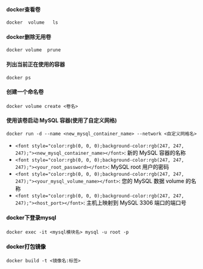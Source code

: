 #### docker查看卷
```plain
docker  volume   ls
```



#### docker删除无用卷
```plain
docker volume  prune
```

#### 列出当前正在使用的容器
```plain
docker ps
```



#### 创建一个命名卷
```plain
docker volume create <卷名>
```



#### 使用该卷启动 MySQL 容器(使用了自定义网格)
```dockerfile
docker run -d --name <new_mysql_container_name> --network <自定义网格名> -e MYSQL_ROOT_PASSWORD=your_new_password -e MYSQL_DATABASE=blog_service -v blog_service_mysql_data:/var/lib/mysql -p 3306:3306 --restart always mysql:latest
```

+ `<font style="color:rgb(0, 0, 0);background-color:rgb(247, 247, 247);"><new_mysql_container_name></font>`<font style="color:rgb(0, 0, 0);background-color:rgb(247, 247, 247);">: 新的 MySQL 容器的名称</font>
+ `<font style="color:rgb(0, 0, 0);background-color:rgb(247, 247, 247);"><your_root_password></font>`<font style="color:rgb(0, 0, 0);background-color:rgb(247, 247, 247);">: MySQL root 用户的密码</font>
+ `<font style="color:rgb(0, 0, 0);background-color:rgb(247, 247, 247);"><your_mysql_volume_name></font>`<font style="color:rgb(0, 0, 0);background-color:rgb(247, 247, 247);">: 您的 MySQL 数据 volume 的名称</font>
+ `<font style="color:rgb(0, 0, 0);background-color:rgb(247, 247, 247);"><host_port></font>`<font style="color:rgb(0, 0, 0);background-color:rgb(247, 247, 247);">: 主机上映射到 MySQL 3306 端口的端口号</font>

#### <font style="color:rgb(0, 0, 0);">docker下登录mysql </font>
```plain
docker exec -it <mysql模块名> mysql -u root -p
```

#### <font style="color:rgb(0, 0, 0);background-color:rgb(247, 247, 247);">docker打包镜像</font>
```plain
docker build -t <镜像名:标签>
```

<font style="color:rgb(0, 0, 0);"></font>

<font style="color:rgb(0, 0, 0);background-color:rgb(247, 247, 247);"></font>

<font style="color:rgb(0, 0, 0);background-color:rgb(247, 247, 247);"></font>

